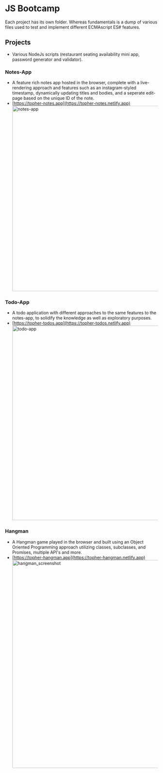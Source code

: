 # JS Bootcamp

Each project has its own folder. Whereas fundamentals is a dump of various files used to test and implement different ECMAscript ES# features.

## Projects

-   Various NodeJs scripts (restaurant seating availability mini app, password generator and validator).

### Notes-App

-   A feature rich notes app hosted in the browser, complete with a live-rendering approach and features such as an instagram-styled timestamp, dynamically updating titles and bodies, and a seperate edit-page based on the unique ID of the note.
-   [https://topher-notes.app](https://topher-notes.netlify.app)
    <img width="609" alt="notes-app" src="https://user-images.githubusercontent.com/49052244/156911077-77104ba1-422c-46d1-8cd6-c421ba432ff2.png">

### Todo-App

-   A todo application with different approaches to the same features to the notes-app, to solidify the knowledge as well as exploratory purposes.
-   [https://topher-todos.app](https://topher-todos.netlify.app)
    <img width="639" alt="todo-app" src="https://user-images.githubusercontent.com/49052244/156911042-ba72f88f-2009-4630-be5c-c7480227c3a1.png">

### Hangman

-   A Hangman game played in the browser and built using an Object Oriented Programming approach utilizing classes, subclasses, and Promises, multiple API's and more.
-   [https://topher-hangman.app](https://topher-hangman.netlify.app)<img width="683" alt="hangman_screenshot" src="https://user-images.githubusercontent.com/49052244/156911038-3b178f5c-b6c0-4bc7-a45a-e68cd944bdd3.png">

